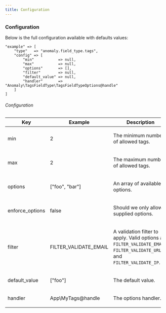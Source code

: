 ```yaml
---
title: Configuration 
---
```


### Configuration

Below is the full configuration available with defaults values:

    "example" => [
        "type"   => "anomaly.field_type.tags",
        "config" => [
            "min"           => null,
            "max"           => null,
            "options"       => [],
            "filter"        => null,
            "default_value" => null,
            "handler"       => "Anomaly\TagsFieldType\TagsFieldTypeOptions@handle"
        ]
    ]

###### Configuration

<table class="table table-bordered table-striped">

<thead>

<tr>

<th>Key</th>

<th>Example</th>

<th>Description</th>

</tr>

</thead>

<tbody>

<tr>

<td>

min

</td>

<td>

2

</td>

<td>

The minimum number of allowed tags.

</td>

</tr>

<tr>

<td>

max

</td>

<td>

2

</td>

<td>

The maximum number of allowed tags.

</td>

</tr>

<tr>

<td>

options

</td>

<td>

["foo", "bar"]

</td>

<td>

An array of available options.

</td>

</tr>

<tr>
<tr>

<td>

enforce_options

</td>

<td>

false

</td>

<td>

Should we only allow supplied options.

</td>

</tr>

<td>

filter

</td>

<td>

FILTER_VALIDATE_EMAIL

</td>

<td>

A validation filter to apply. Valid options are `FILTER_VALIDATE_EMAIL`, `FILTER_VALIDATE_URL`, and `FILTER_VALIDATE_IP`.

</td>

</tr>

<tr>

<td>

default_value

</td>

<td>

["foo"]

</td>

<td>

The default value.

</td>

</tr>

<tr>

<td>

handler

</td>

<td>

App\MyTags@handle

</td>

<td>

The options handler.

</td>

</tr>

</tbody>

</table>
